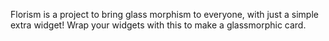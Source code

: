 Florism is a project to bring glass morphism to everyone, with just a simple extra widget! Wrap your widgets with this to make a glassmorphic card.
